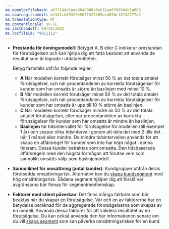 ```yaml
---
ms.openlocfilehash: a67714de5aae80a0080c0e631ae6f8986eb2a003
ms.sourcegitcommit: be341cb69329e507f527409ac4636c18742777d2
ms.translationtype: HT
ms.contentlocale: sv-SE
ms.lasthandoff: 09/30/2022
ms.locfileid: "9611112"
---
```

- **Prestanda för övningsmodell**: Betyget A, B eller C indikerar prestandan för förutsägelsen och kan hjälpa dig att fatta beslutet att använda de resultat som är lagrade i utdataentiteten.

  Betyg fastställs utifrån följande regler:
  - **A** När modellen korrekt förutsäger minst 50 % av det totala antalet förutsägelser, och när procentandelen av korrekta förutsägelser för kunder som har omsatts är större än baslinjen med minst 10 %.
  - **B** När modellen korrekt förutsäger minst 50 % av det totala antalet förutsägelser, och när procentandelen av korrekta förutsägelser för kunder som har omsatts är upp till 10 % större än baslinjen.
  - **C** När modellen korrekt förutsäger mindre än 50 % av det totala antalet förutsägelser, eller när procentandelen av korrekta förutsägelser för kunder som har omsatts är mindre än baslinjen.
  - **Baslinjen** tar tidsintervallet för förutsägelse för modellen (till exempel 1 år) och skapar olika tidsintervall genom att dela det med 2 tills det når 1 månad eller mindre. De mindre tidsintervallen används för att skapa en affärsregel för kunder som inte har köpt något i denna tidsram. Dessa kunder betraktas som omsatta. Den tidsbaserade affärsregeln med den högsta förmågan att förutse vem som sannolikt omsätts väljs som baslinjemodell.

- **Sannolikhet för omsättning (antal kunder)**: Kundgrupper utifrån deras förutsedda omsättningsrisk. Alternativt kan du [skapa kundsegment](../prediction-based-segment.md) med hög omsättningsrisk. Sådana segment hjälper dig att förstå var avgränsarna bör finnas för segmentmedlemskap.

- **Faktorer med störst påverkan**: Det finns många faktorer som bör beaktas när du skapar en förutsägelse. Var och en av faktorerna har en betydelse beräknad för de aggregerade förutsägelserna som skapas av en modell. Använda dessa faktorer för att validera resultatet av en förutsägelse. Du kan också använda den här informationen senare om du vill [skapa segment](../prediction-based-segment.md) som kan påverka omsättningsrisken för en kund.